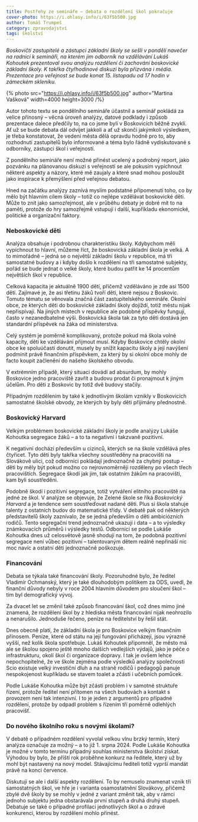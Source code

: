 ```yaml
---
title: Postřehy ze semináře – debata o rozdělení škol pokračuje
cover-photo: https://i.ohlasy.info/i/63f5b500.jpg
author: Tomáš Trumpeš
category: zpravodajství
tags: školství
---
```


*Boskovičtí zastupitelé a zástupci základní školy se sešli v pondělí navečer na radnici k semináři, na kterém jim odborník na vzdělávání Lukáš Kohoutek prezentoval svou analýzu rozdělení či zachování boskovické základní školy. K takřka čtyřhodinové diskuzi byla přizvána i média. Prezentace pro veřejnost se bude konat 15. listopadu od 17 hodin v zámeckém skleníku.*

{% photo src="https://i.ohlasy.info/i/63f5b500.jpg" author="Martina Vašková" width=4000 height=3000 /%}

Autor tohoto textu se pondělního semináře účastnil a seminář pokládá za velice přínosný – věcná úroveň analýzy, datové podklady i způsob prezentace dalece předčily to, na co jsme byli v Boskovicích běžně zvyklí. Ať už se bude debata dál odvíjet jakkoli a ať už skončí jakýmkoli výsledkem, je třeba konstatovat, že vedení města dělá opravdu hodně pro to, aby rozhodnutí zastupitelů bylo informované a téma bylo řádně vydiskutované s odborníky, zástupci škol i veřejností.

Z pondělního semináře není možné přinést ucelený a podrobný report, jako pozvánku na plánovanou diskuzi s veřejností se ale pokusím vypíchnout některé aspekty a názory, které mě zaujaly a které snad mohou posloužit jako inspirace k přemýšlení před veřejnou debatou.

Hned na začátku analýzy zaznívá myslím podstatné připomenutí toho, co by mělo být hlavním cílem školy – totiž co nejlépe vzdělávat boskovické děti. Může to znít jako samozřejmost, ale v průběhu debaty je dobré mít to na paměti, protože do hry samozřejmě vstupují i další, kupříkladu ekonomické, politické a organizační faktory. 

### Neboskovické děti

Analýza obsahuje i podrobnou charakteristiku školy. Kdybychom měli vypíchnout to hlavní, můžeme říct, že boskovická základní škola je velká. A to mimořádně – jedná se o největší základní školu v republice, má tři samostatné budovy a i kdyby došlo k rozdělení na tři samostatné subjekty, pořád se bude jednat o velké školy, které budou patřit ke 14 procentům největších škol v republice.

Celková kapacita je aktuálně 1900 dětí, přičemž vzděláváno je zde asi 1500 dětí. Zajímavé je, že asi třetinu žáků tvoří děti, které nejsou z Boskovic. Tomuto tématu se věnovala značná část zastupitelského semináře. Okolní obce, ze kterých děti do boskovické základní školy dojíždí, totiž městu nijak nepřispívají. Na jiných místech v republice ale podobné příspěvky fungují, často v nezanedbatelné výši. Boskovická škola tak za tyto děti dostává jen standardní příspěvek na žáka od ministerstva.

Celý systém je poměrně komplikovaný, protože pokud má škola volné kapacity, děti ke vzdělávání přijmout musí. Kdyby Boskovice chtěly okolní obce ke spoluúčasti donutit, musely by snížit kapacitu školy a její navýšení podmínit právě finančním příspěvkem, za který by si okolní obce mohly de facto koupit začlenění do našeho školského obvodu.

V extrémním případě, který situaci dovádí ad absurdum, by mohly Boskovice jedno pracoviště zavřít a budovu prodat či pronajmout k jiným účelům. Pro děti z Boskovic by totiž dvě budovy stačily.

Případným rozdělením by také k jednotlivým školám vznikly v Boskovicích samostatné školské obvody, ze kterých by byly děti přijímány přednostně.

### Boskovický Harvard

Velkým problémem boskovické základní školy je podle analýzy Lukáše Kohoutka segregace žáků – a to ta negativní i takzvaně pozitivní.

K negativní dochází především u cizinců, kterých se na škole vzdělává přes čtyřicet. Tyto děti byly takřka všechny soustředěny na pracovišti na Slovákově ulici, což odborníci pokládají jednoznačně za chybný postup – děti by měly být pokud možno co nejrovnoměrněji rozděleny po všech třech pracovištích. Segregace škodí jak jim, tak ostatním žákům na pracovišti, kam byli soustředěni.

Podobně škodí i pozitivní segregace, totiž vytváření elitního pracoviště na jedné ze škol. V analýze se objevuje, že Zelené škole se říká *Boskovický Harvard* a je tendence sem soustřeďovat nadané děti. Plus si škola stahuje talenty z ostatních budov do matematické třídy. V debatě pak od některých představitelů školy zaznívalo, že se jedná především o děti ambiciózních rodičů. Tento segregační trend jednoznačně ukazují i data – a to výsledky známkovacích průměrů i výsledky testů. Odborníci se podle Lukáše Kohoutka dnes už celosvětově jasně shodují na tom, že podobná pozitivní segregace není vůbec pozitivní – talentovaným dětem reálně nepřináší nic moc navíc a ostatní děti jednoznačně poškozuje.

### Financování

Debata se týkala také financování školy. Pozoruhodné bylo, že ředitel Vladimír Ochmanský, který je také dlouhodobým politikem za ODS, uvedl, že finanční důvody nebyly v roce 2004 hlavním důvodem pro sloučení škol – tím byl demografický vývoj.

Za dvacet let se změnil také způsob financování škol, což dnes mimo jiné znamená, že rozdělení škol by z hlediska města financování nijak neohrozilo a nenarušilo. Jednoduše řečeno, peníze na ředitelství by řešil stát.

Dnes obecně platí, že základní škola je pro Boskovice velkým finančním přínosem. Peníze, které od státu na její fungování přicházejí, jsou výrazně vyšší, než kolik škola spotřebuje. Lukáš Kohoutek připomněl, že město má ale se školou spojeno ještě mnoho dalších vedlejších výdajů, jako je péče o infrastrukturu, okolí škol či organizace dopravy. I tak je ovšem lehce nepochopitelné, že ve škole zejména podle výsledků analýzy společnosti Scio existuje velký investiční dluh a na straně rodičů i pedagogů panuje nespokojenost kupříkladu se stavem toalet a zčásti i učebních pomůcek.

Podle Lukáše Kohoutka může být zčásti problém i v samotné struktuře řízení, protože ředitel není přítomen na všech budovách a kontakt s provozem není tak intenzivní. I to je jeden z argumentů pro případné rozdělení, protože by odpadl problém s řízením tří poměrně odlehlých pracovišť.

### Do nového školního roku s novými školami?

V debatě o případném rozdělení vyvolal velkou vlnu brzký termín, který analýza označuje za možný – a to již 1. srpna 2024. Podle Lukáše Kohoutka je možné v tomto termínu případný souhlas ministerstva školství získat. Výhodou by bylo, že příští rok proběhne konkurz na ředitele, který už by mohl být nastavený na nový model. Stávajícímu řediteli totiž vyprší mandát právě na konci července.

Diskutují se ale i další aspekty rozdělení. To by nemuselo znamenat vznik tří samostatných škol, ve hře je i varianta osamostatnění Slovákovy, přičemž zbylé dvě školy by se mohly v jedné z variant změnit tak, aby v rámci jednoho subjektu jedna obstarávala první stupeň a druhá druhý stupeň. Debatuje se také o případné profilaci jednotlivých škol a o zdravé konkurenci, kterou by rozdělení mohlo přinést.